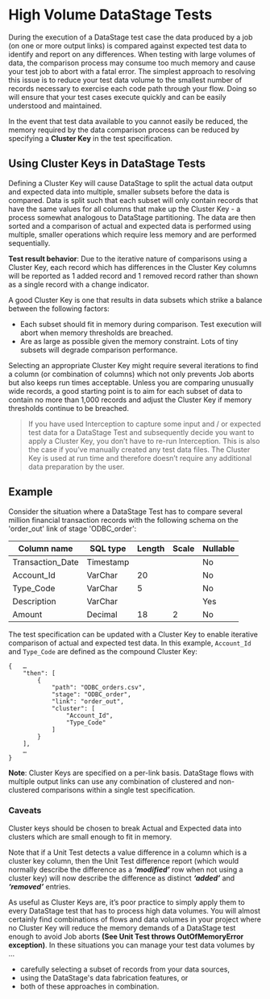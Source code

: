 # High Volume DataStage Tests

During the execution of a DataStage test case the data produced by a job (on one or more output links) is compared against expected test data to identify and report on any differences.  When testing with large volumes of data, the comparison process may consume too much memory and cause your test job to abort with a fatal error.  The simplest approach to resolving this issue is to reduce your test data volume to the smallest number of records necessary to exercise each code path through your flow.  Doing so will ensure that your test cases execute quickly and can be easily understood and maintained.

In the event that test data available to you cannot easily be reduced, the memory required by the data comparison process can be reduced by specifying a **Cluster Key** in the test specification.

## Using Cluster Keys in DataStage Tests

Defining a Cluster Key will cause DataStage to split the actual data output and expected data into multiple, smaller subsets before the data is compared.  Data is split such that each subset will only contain records that have the same values for all columns that make up the Cluster Key - a process somewhat analogous to DataStage partitioning.  The data are then sorted and a comparison of actual and expected data is performed using multiple, smaller operations which require less memory and are performed sequentially.  

**Test result behavior**: Due to the iterative nature of comparisons using a Cluster Key, each record which has differences in the Cluster Key columns will be reported as 1 added record and 1 removed record rather than shown as a single record with a change indicator.

A good Cluster Key is one that results in data subsets which strike a balance between the following factors:

* Each subset should fit in memory during comparison. Test execution will abort when memory thresholds are breached.
* Are as large as possible given the memory constraint. Lots of tiny subsets will degrade comparison performance.

Selecting an appropriate Cluster Key might require several iterations to find a column (or combination of columns) which not only prevents Job aborts but also keeps run times acceptable.  Unless you are comparing unusually wide records, a good starting point is to aim for each subset of data to contain no more than 1,000 records and adjust the Cluster Key if memory thresholds continue to be breached.

> If you have used Interception to capture some input and / or expected test data for a DataStage Test and subsequently decide you want to apply a Cluster Key, you don’t have to re-run Interception. This is also the case if you’ve manually created any test data files. The Cluster Key is used at run time and therefore doesn’t require any additional data preparation by the user.

## Example

Consider the situation where a DataStage Test has to compare several million financial transaction records with the following schema on the 'order_out' link of stage 'ODBC_order':

| Column name      | SQL type  | Length | Scale | Nullable |
|------------------|-----------|--------|-------|----------|
| Transaction_Date | Timestamp |        |       | No       |
| Account_Id       | VarChar   |     20 |       | No       |
| Type_Code        | VarChar   |      5 |       | No       |
| Description      | VarChar   |        |       | Yes      |
| Amount           | Decimal   |     18 |     2 | No       |

The test specification can be updated with a Cluster Key to enable iterative comparison of actual and expected test data.  In this example, `Account_Id` and `Type_Code` are defined as the compound Cluster Key:

```
{   …
    "then": [
        {
            "path": "ODBC_orders.csv",
            "stage": "ODBC_order",
            "link": "order_out",
            "cluster": [
                "Account_Id",
                "Type_Code"
            ]
        }
    ],
    …
}
```

**Note**: Cluster Keys are specified on a per-link basis. DataStage flows with multiple output links can use any combination of clustered and non-clustered comparisons within a single test specification.

### Caveats

Cluster keys should be chosen to break Actual and Expected data into clusters which are small enough to fit in memory. 

Note that if a Unit Test detects a value difference in a column which is a cluster key column, then the Unit Test difference report (which would normally describe the difference as a ***‘modified’*** row when not using a cluster key) will now describe the difference as distinct ***‘added’*** and ***‘removed’*** entries.  

As useful as Cluster Keys are, it’s poor practice to simply apply them to every DataStage test that has to process high data volumes. You will almost certainly find combinations of flows and data volumes in your project where no Cluster Key will reduce the memory demands of a DataStage test enough to avoid Job aborts **(See Unit Test throws OutOfMemoryError exception)**. In these situations you can manage your test data volumes by …

* carefully selecting a subset of records from your data sources,
* using the DataStage's data fabrication features, or
* both of these approaches in combination.
